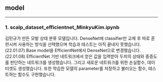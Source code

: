 ## model
---

### 1. scalp_dataset_efficientnet_MinkyuKim.ipynb
김민규가 만든 모발 상태 분류 모델입니다. DenseNet에 classifier만 교체 후 따로 훈련시켜 사용하는 방식을 선택했으며 학습과 테스트는 아직 끝내지 못했습니다. 
<br>
(22.01.07) Base model을 EfficientNet에서 DenseNet으로 변경했습니다.
(22.01.08) EfficientNet 기반 네트워크에서 얻은 값을 입력받아 두피의 상태와 중증도를 판단하는 네트워크를 생성했습니다. 그리고 새로운 네트워크를 위한 손실함수, 데이터셋도 생성했습니다. 또한 학습한 모델의 parameter를 저장하고 불러오는 함수, 테스트하는 함수도 구현했습니다.
